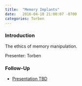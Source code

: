 ```yaml
---
title:  "Memory Implants"
date:   2016-04-18 21:00:07 -0700
categories: Torben
---
```


### Introduction

The ethics of memory manipulation.

Presenter: Torben

### Follow-Up

* [Presentation TBD](/assets/present/tbd.pdf) 


